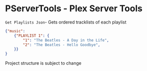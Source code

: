 # PServerTools - Plex Server Tools


`Get Playlists Json`- 
Gets ordered tracklists of each playlist 

```json
{"music":
    {"PLAYLIST 1": {
        "1": "The Beatles - A Day in the Life",
        "2": "The Beatles - Hello Goodbye",
    }}
}
```


Project structure is subject to change
